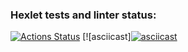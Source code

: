 ### Hexlet tests and linter status:
[![Actions Status](https://github.com/StasyMo/python-project-lvl2/workflows/hexlet-check/badge.svg)](https://github.com/StasyMo/python-project-lvl2/actions)
[![asciicast][![asciicast](https://asciinema.org/a/XEaPL8RdeyCkc5OTd8Pxvv1FW.svg)](https://asciinema.org/a/XEaPL8RdeyCkc5OTd8Pxvv1FW)

